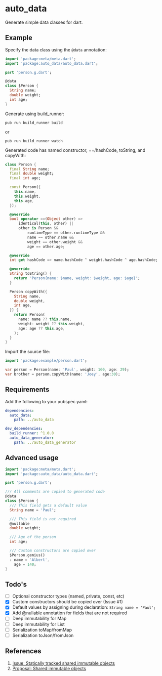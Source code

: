 # auto_data

Generate simple data classes for dart.

## Example

Specify the data class using the `@data` annotation:

```dart
import 'package:meta/meta.dart';
import 'package:auto_data/auto_data.dart';

part 'person.g.dart';

@data
class $Person {
  String name;
  double weight;
  int age;
}
```

Generate using build_runner:

    pub run build_runner build

or

    pub run build_runner watch

Generated code has named constructor, ==/hashCode, toString, and copyWith:

```dart
class Person {
  final String name;
  final double weight;
  final int age;

  const Person({
    this.name,
    this.weight,
    this.age,
  });

  @override
  bool operator ==(Object other) =>
      identical(this, other) ||
      other is Person &&
          runtimeType == other.runtimeType &&
          name == other.name &&
          weight == other.weight &&
          age == other.age;

  @override
  int get hashCode => name.hashCode ^ weight.hashCode ^ age.hashCode;

  @override
  String toString() {
    return 'Person{name: $name, weight: $weight, age: $age}';
  }

  Person copyWith({
    String name,
    double weight,
    int age,
  }) {
    return Person(
      name: name ?? this.name,
      weight: weight ?? this.weight,
      age: age ?? this.age,
    );
  }
}
```

Import the source file:
```dart
import 'package:example/person.dart';

var person = Person(name: 'Paul', weight: 160, age: 29);
var brother = person.copyWith(name: 'Joey', age:30);
```

## Requirements

Add the following to your pubspec.yaml:

```yaml
dependencies:
  auto_data:
    path: ../auto_data

dev_dependencies:
  build_runner: ^1.0.0
  auto_data_generator:
    path: ../auto_data_generator
```

## Advanced usage
```dart
import 'package:meta/meta.dart';
import 'package:auto_data/auto_data.dart';

part 'person.g.dart';

/// All comments are copied to generated code
@data
class $Person {
  /// This field gets a default value
  String name = 'Paul';

  /// This field is not required
  @nullable
  double weight;

  /// Age of the person
  int age;

  /// Custom constructors are copied over
  $Person.genius()
  : name = 'Albert',
    age = 140;
}
```


## Todo's

- [ ] Optional constructor types (named, private, const, etc)
- [x] Custom constructors should be copied over (Issue #1)
- [x] Default values by assigning during declaration: `String name = 'Paul';`
- [x] Add @nullable annotation for fields that are not required
- [ ] Deep immutability for Map
- [ ] Deep immutability for List
- [ ] Serialization toMap/fromMap
- [ ] Serialization toJson/fromJson

## References

1. [Issue: Statically tracked shared immutable objects](https://github.com/dart-lang/language/issues/125)
1. [Proposal: Shared immutable objects](https://github.com/dart-lang/language/blob/master/working/0125-static-immutability/feature-specification.md)